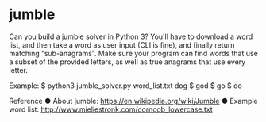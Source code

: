 # jumble

Can you build a jumble solver in Python 3?
You'll have to download a word list, and then take a word as user input (CLI is fine), and finally
return matching “sub-anagrams”. Make sure your program can find words that use a subset of
the provided letters, as well as true anagrams that use every letter.

Example:
$ python3 jumble_solver.py word_list.txt dog
$ god
$ go
$ do


Reference
● About jumble: https://en.wikipedia.org/wiki/Jumble
● Example word list: http://www.mieliestronk.com/corncob_lowercase.txt
